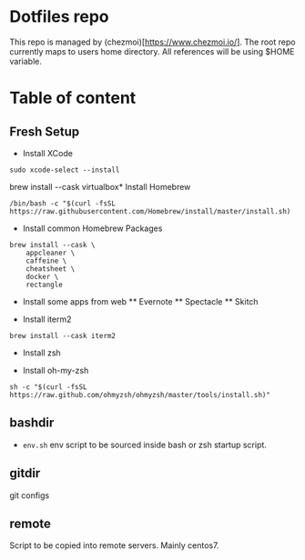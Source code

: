 # Dotfiles repo
This repo is managed by (chezmoi)[https://www.chezmoi.io/].
The root repo currently maps to users home directory. All references
will be using $HOME variable.


# Table of content




## Fresh Setup

* Install XCode

```
sudo xcode-select --install

```

brew install --cask virtualbox* Install Homebrew

```
/bin/bash -c "$(curl -fsSL https://raw.githubusercontent.com/Homebrew/install/master/install.sh)
```

* Install common Homebrew Packages

```
brew install --cask \
    appcleaner \
    caffeine \
    cheatsheet \
    docker \
    rectangle
```

* Install some apps from web
** Evernote
** Spectacle
** Skitch

* Install iterm2

```
brew install --cask iterm2

```

* Install zsh

* Install oh-my-zsh

```
sh -c "$(curl -fsSL https://raw.github.com/ohmyzsh/ohmyzsh/master/tools/install.sh)"

```



## bashdir
 - `env.sh` env script to be sourced inside bash or zsh startup script.

## gitdir
 git configs

## remote
 Script to be copied into remote servers. Mainly centos7.
